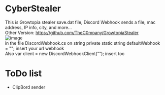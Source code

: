 # CyberStealer
This is Growtopia stealer save.dat file, Discord Webhook sends a file, mac address, IP info, city, and more...
<br/>
Other Version: https://github.com/TheC0mpany/GrowtopiaStealer
<br/>
![image](https://user-images.githubusercontent.com/55799553/129593442-5205f1d3-144e-4cbc-b506-fe1c1cecf870.png)
<br/>
in the file DiscordWebhook.cs on string private static string defaultWebhook = ""; insert your url webhook <br/>
Also var client = new DiscordWebhookClient(""); insert too

# ToDo list
<ul>
<li>ClipBord sender</li>
</ul>
